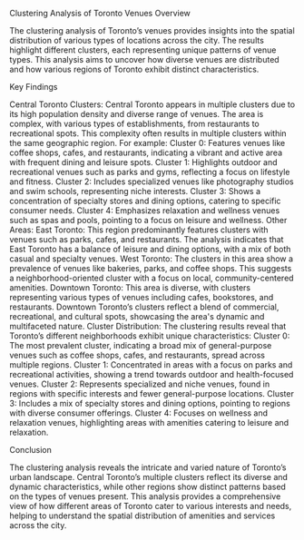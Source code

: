 Clustering Analysis of Toronto Venues
Overview

The clustering analysis of Toronto’s venues provides insights into the spatial distribution of various types of locations across the city. The results highlight different clusters, each representing unique patterns of venue types. This analysis aims to uncover how diverse venues are distributed and how various regions of Toronto exhibit distinct characteristics.

Key Findings

Central Toronto Clusters:
Central Toronto appears in multiple clusters due to its high population density and diverse range of venues. The area is complex, with various types of establishments, from restaurants to recreational spots. This complexity often results in multiple clusters within the same geographic region. For example:
Cluster 0: Features venues like coffee shops, cafes, and restaurants, indicating a vibrant and active area with frequent dining and leisure spots.
Cluster 1: Highlights outdoor and recreational venues such as parks and gyms, reflecting a focus on lifestyle and fitness.
Cluster 2: Includes specialized venues like photography studios and swim schools, representing niche interests.
Cluster 3: Shows a concentration of specialty stores and dining options, catering to specific consumer needs.
Cluster 4: Emphasizes relaxation and wellness venues such as spas and pools, pointing to a focus on leisure and wellness.
Other Areas:
East Toronto: This region predominantly features clusters with venues such as parks, cafes, and restaurants. The analysis indicates that East Toronto has a balance of leisure and dining options, with a mix of both casual and specialty venues.
West Toronto: The clusters in this area show a prevalence of venues like bakeries, parks, and coffee shops. This suggests a neighborhood-oriented cluster with a focus on local, community-centered amenities.
Downtown Toronto: This area is diverse, with clusters representing various types of venues including cafes, bookstores, and restaurants. Downtown Toronto’s clusters reflect a blend of commercial, recreational, and cultural spots, showcasing the area's dynamic and multifaceted nature.
Cluster Distribution:
The clustering results reveal that Toronto’s different neighborhoods exhibit unique characteristics:
Cluster 0: The most prevalent cluster, indicating a broad mix of general-purpose venues such as coffee shops, cafes, and restaurants, spread across multiple regions.
Cluster 1: Concentrated in areas with a focus on parks and recreational activities, showing a trend towards outdoor and health-focused venues.
Cluster 2: Represents specialized and niche venues, found in regions with specific interests and fewer general-purpose locations.
Cluster 3: Includes a mix of specialty stores and dining options, pointing to regions with diverse consumer offerings.
Cluster 4: Focuses on wellness and relaxation venues, highlighting areas with amenities catering to leisure and relaxation.

Conclusion

The clustering analysis reveals the intricate and varied nature of Toronto’s urban landscape. Central Toronto’s multiple clusters reflect its diverse and dynamic characteristics, while other regions show distinct patterns based on the types of venues present. This analysis provides a comprehensive view of how different areas of Toronto cater to various interests and needs, helping to understand the spatial distribution of amenities and services across the city.
